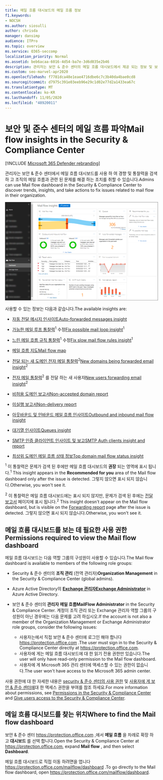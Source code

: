 ```yaml
---
title: 메일 흐름 대시보드의 메일 흐름 정보
f1.keywords:
- NOCSH
ms.author: siosulli
author: chrisda
manager: dansimp
audience: ITPro
ms.topic: overview
ms.service: O365-seccomp
localization_priority: Normal
ms.assetid: beb6acaa-6016-4d54-ba7e-3d6d035e2b46
description: 관리자는 보안 & 준수 센터의 메일 흐름 대시보드에서 제공 되는 정보 및 보고에 대해 알아볼 수 있습니다.
ms.custom: seo-marvel-apr2020
ms.openlocfilehash: f7781dca48e1eae4716dbe6c7c3b40da4bae0cd8
ms.sourcegitcommit: d7975c391e03eeb96e29c1d02e77d2a1433ea67c
ms.translationtype: MT
ms.contentlocale: ko-KR
ms.lasthandoff: 11/05/2020
ms.locfileid: "48920011"
---
```

# <a name="mail-flow-insights-in-the-security--compliance-center"></a><span data-ttu-id="051f8-103">보안 및 준수 센터의 메일 흐름 파악</span><span class="sxs-lookup"><span data-stu-id="051f8-103">Mail flow insights in the Security & Compliance Center</span></span>

[!INCLUDE [Microsoft 365 Defender rebranding](../includes/microsoft-defender-for-office.md)]


<span data-ttu-id="051f8-104">관리자는 보안 & 준수 센터에서 메일 흐름 대시보드를 사용 하 여 경향 및 통찰력을 검색 하 고 조직의 메일 흐름과 관련 된 문제를 해결 하는 조치를 취할 수 있습니다.</span><span class="sxs-lookup"><span data-stu-id="051f8-104">Admins can use Mail flow dashboard in the Security & Compliance Center to discover trends, insights, and take actions to fix issues related to mail flow in their organization.</span></span>

![보안 & 준수 센터의 메일 흐름 대시보드](../../media/mail-flow-dashboard-v2.png)

<span data-ttu-id="051f8-106">사용할 수 있는 정보는 다음과 같습니다.</span><span class="sxs-lookup"><span data-stu-id="051f8-106">The available insights are:</span></span>

- [<span data-ttu-id="051f8-107">자동 전달 메시지 인사이트</span><span class="sxs-lookup"><span data-stu-id="051f8-107">Auto-forwarded messages insight</span></span>](mfi-auto-forwarded-messages-report.md)

- <span data-ttu-id="051f8-108">[가능한 메일 루프 통찰력](mfi-mail-loop-insight.md)<sup>1</sup> 수정</span><span class="sxs-lookup"><span data-stu-id="051f8-108">[Fix possible mail loop insight](mfi-mail-loop-insight.md)<sup>1</sup></span></span>

- <span data-ttu-id="051f8-109">[느린 메일 흐름 규칙 통찰력](mfi-slow-mail-flow-rules-insight.md)<sup>1</sup> 수정</span><span class="sxs-lookup"><span data-stu-id="051f8-109">[Fix slow mail flow rules insight](mfi-slow-mail-flow-rules-insight.md)<sup>1</sup></span></span>

- [<span data-ttu-id="051f8-110">메일 흐름 지도</span><span class="sxs-lookup"><span data-stu-id="051f8-110">Mail flow map</span></span>](mfi-mail-flow-map-report.md)

- <span data-ttu-id="051f8-111">[전달 되는 새 도메인 전자 메일 통찰력](mfi-new-domains-being-forwarded-email.md)<sup>2</sup></span><span class="sxs-lookup"><span data-stu-id="051f8-111">[New domains being forwarded email insight](mfi-new-domains-being-forwarded-email.md)<sup>2</sup></span></span>

- <span data-ttu-id="051f8-112">[전자 메일 통찰력](mfi-new-users-forwarding-email.md)<sup>2</sup> 를 전달 하는 새 사용자</span><span class="sxs-lookup"><span data-stu-id="051f8-112">[New users forwarding email insight](mfi-new-users-forwarding-email.md)<sup>2</sup></span></span>

- [<span data-ttu-id="051f8-113">비허용 도메인 보고서</span><span class="sxs-lookup"><span data-stu-id="051f8-113">Non-accepted domain report</span></span>](mfi-non-accepted-domain-report.md)

- [<span data-ttu-id="051f8-114">미실행 보고서</span><span class="sxs-lookup"><span data-stu-id="051f8-114">Non-delivery report</span></span>](mfi-non-delivery-report.md)

- [<span data-ttu-id="051f8-115">아웃바운드 및 인바운드 메일 흐름 인사이트</span><span class="sxs-lookup"><span data-stu-id="051f8-115">Outbound and inbound mail flow insight</span></span>](mfi-outbound-and-inbound-mail-flow.md)

- [<span data-ttu-id="051f8-116">대기열 인사이트</span><span class="sxs-lookup"><span data-stu-id="051f8-116">Queues insight</span></span>](mfi-queue-alerts-and-queues.md)

- [<span data-ttu-id="051f8-117">SMTP 인증 클라이언트 인사이트 및 보고</span><span class="sxs-lookup"><span data-stu-id="051f8-117">SMTP Auth clients insight and report</span></span>](mfi-smtp-auth-clients-report.md)

- [<span data-ttu-id="051f8-118">최상위 도메인 메일 흐름 상태 정보</span><span class="sxs-lookup"><span data-stu-id="051f8-118">Top domain mail flow status insight</span></span>](mfi-domain-mail-flow-status-insight.md)

<span data-ttu-id="051f8-119"><sup>1</sup> 이 통찰력은 문제가 검색 된 후에만 메일 흐름 대시보드의 **권장** 되는 영역에 표시 됩니다.</span><span class="sxs-lookup"><span data-stu-id="051f8-119"><sup>1</sup> This insight appears in the **Recommended for you** area of the Mail flow dashboard only after the issue is detected.</span></span> <span data-ttu-id="051f8-120">그렇지 않으면 표시 되지 않습니다.</span><span class="sxs-lookup"><span data-stu-id="051f8-120">Otherwise, you won't see it.</span></span>

<span data-ttu-id="051f8-121"><sup>2</sup> 이 통찰력은 메일 흐름 대시보드에는 표시 되지 않지만, 문제가 검색 된 후에는 [전달 보고서](view-mail-flow-reports.md#forwarding-report) 페이지에 표시 됩니다.</span><span class="sxs-lookup"><span data-stu-id="051f8-121"><sup>2</sup> This insight doesn't appear on the Mail flow dashboard, but is visible on the [Forwarding report](view-mail-flow-reports.md#forwarding-report) page after the issue is detected.</span></span> <span data-ttu-id="051f8-122">그렇지 않으면 표시 되지 않습니다.</span><span class="sxs-lookup"><span data-stu-id="051f8-122">Otherwise, you won't see it.</span></span>

## <a name="permissions-required-to-view-the-mail-flow-dashboard"></a><span data-ttu-id="051f8-123">메일 흐름 대시보드를 보는 데 필요한 사용 권한</span><span class="sxs-lookup"><span data-stu-id="051f8-123">Permissions required to view the Mail flow dashboard</span></span>

<span data-ttu-id="051f8-124">메일 흐름 대시보드는 다음 역할 그룹의 구성원이 사용할 수 있습니다.</span><span class="sxs-lookup"><span data-stu-id="051f8-124">The Mail flow dashboard is available to members of the following role groups:</span></span>

- <span data-ttu-id="051f8-125">Security & 준수 센터의 **조직 관리** (전역 관리자)</span><span class="sxs-lookup"><span data-stu-id="051f8-125">**Organization Management** in the Security & Compliance Center (global admins).</span></span>

- <span data-ttu-id="051f8-126">Azure Active Directory의 **[Exchange 관리자](https://docs.microsoft.com/azure/active-directory/users-groups-roles/directory-assign-admin-roles#exchange-administrator)**</span><span class="sxs-lookup"><span data-stu-id="051f8-126">**[Exchange Administrator](https://docs.microsoft.com/azure/active-directory/users-groups-roles/directory-assign-admin-roles#exchange-administrator)** in Azure Active Directory.</span></span>

- <span data-ttu-id="051f8-127">보안 & 준수 센터의 **관리자 메일 흐름**</span><span class="sxs-lookup"><span data-stu-id="051f8-127">**MailFlow Administrator** in the Security & Compliance Center.</span></span> <span data-ttu-id="051f8-128">계정이 조직 관리 또는 Exchange 관리자 역할 그룹의 구성원이 아닌 경우에는 다음 문제를 고려 하십시오.</span><span class="sxs-lookup"><span data-stu-id="051f8-128">If the account is not also a member of the Organization Management or Exchange Administrator role groups, consider the following issues:</span></span>
  - <span data-ttu-id="051f8-129">사용자는에서 직접 보안 & 준수 센터에 로그인 해야 합니다 <https://protection.office.com> .</span><span class="sxs-lookup"><span data-stu-id="051f8-129">The user must sign in to the Security & Compliance Center directly at <https://protection.office.com>.</span></span>
  - <span data-ttu-id="051f8-130">사용자에 게는 메일 흐름 대시보드에 대 한 읽기 전용 권한만 있습니다.</span><span class="sxs-lookup"><span data-stu-id="051f8-130">The user will only have read-only permission to the Mail flow dashboard.</span></span>
  - <span data-ttu-id="051f8-131">사용자에 게 Microsoft 365 관리 센터에 액세스할 수 있는 권한이 없습니다.</span><span class="sxs-lookup"><span data-stu-id="051f8-131">The user won't have access to the Microsoft 365 admin center.</span></span>

<span data-ttu-id="051f8-132">사용 권한에 대 한 자세한 내용은 [security & 준수 센터의 사용 권한](permissions-in-the-security-and-compliance-center.md) 및 [사용자에 게 보안 & 준수 센터에](grant-access-to-the-security-and-compliance-center.md)대 한 액세스 권한을 부여를 참조 하세요.</span><span class="sxs-lookup"><span data-stu-id="051f8-132">For more information about permissions, see [Permissions in the Security & Compliance Center](permissions-in-the-security-and-compliance-center.md) and [Give users access to the Security & Compliance Center](grant-access-to-the-security-and-compliance-center.md).</span></span>

## <a name="where-to-find-the-mail-flow-dashboard"></a><span data-ttu-id="051f8-133">메일 흐름 대시보드를 찾는 위치</span><span class="sxs-lookup"><span data-stu-id="051f8-133">Where to find the Mail flow dashboard</span></span>

<span data-ttu-id="051f8-134">보안 & 준수 센터 <https://protection.office.com> ,에서 **메일 흐름** 을 차례로 확장 하 고 **대시보드** 를 선택 합니다.</span><span class="sxs-lookup"><span data-stu-id="051f8-134">Open the Security & Compliance Center at <https://protection.office.com>, expand **Mail flow** , and then select **Dashboard**.</span></span>

<span data-ttu-id="051f8-135">메일 흐름 대시보드로 직접 이동 하려면을 엽니다 <https://protection.office.com/mailflow/dashboard> .</span><span class="sxs-lookup"><span data-stu-id="051f8-135">To go directly to the Mail flow dashboard, open <https://protection.office.com/mailflow/dashboard>.</span></span>
